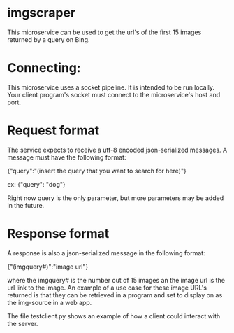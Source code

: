 # imgscraper
This microservice can be used to get the url's of the first 15 images returned by a query on Bing.

# Connecting:
This microservice uses a socket pipeline. It is intended to be run locally. Your client program's socket must connect to the microservice's host and port.

# Request format

The service expects to receive a utf-8 encoded json-serialized messages. A message must have the following format:

{"query":"(insert the query that you want to search for here)"}

ex: {"query": "dog"}

Right now query is the only parameter, but more parameters may be added in the future.

# Response format

A response is also a json-serialized message in the following format: 

{"(imgquery#)":"image url"}

where the imgquery# is the number out of 15 images an the image url is the url link to the image.
An example of a use case for these image URL's returned is that they can be retrieved in a program and set to display on as the img-source in a web app.

The file testclient.py shows an example of how a client could interact with the server.
